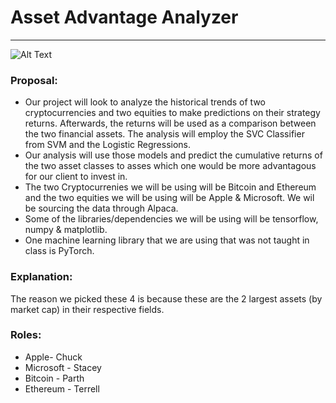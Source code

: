 # Asset Advantage Analyzer
---
![Alt Text](project_2_picutre_1.png)
### Proposal:

  * Our project will look to analyze the historical trends of two cryptocurrencies and two equities to
make predictions on their strategy returns.  Afterwards, the returns will be used as a comparison between the two financial assets. The analysis will employ the SVC Classifier from SVM and the Logistic Regressions.
  * Our analysis will use those models and predict the cumulative returns of the two asset classes to asses which one would be more advantagous for our client to invest in. 
  * The two Cryptocurrenies we will be using will be Bitcoin and Ethereum and the two equities we will be using will be Apple & Microsoft. We wil be sourcing the data through Alpaca.
  * Some of the libraries/dependencies we will be using will be tensorflow, numpy & matplotlib.
  * One machine learning library that we are using that was not taught in class is PyTorch.

### Explanation:
 The reason we picked these 4 is because these are the 2 largest assets (by market cap) in their respective fields.


### Roles: 
 * Apple- Chuck
 * Microsoft - Stacey
 * Bitcoin - Parth
 * Ethereum - Terrell 

